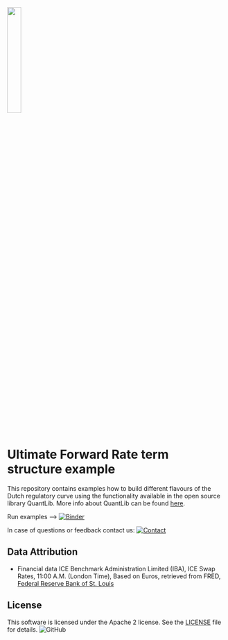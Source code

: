 <img width="25%" src="https://uploads-ssl.webflow.com/5fe3e7bd2382b0d5adcf9755/5fe45f175b0aa8f5fde8da09_basispoint_jade.png">

# Ultimate Forward Rate term structure example

This repository contains examples how to build different flavours of the Dutch regulatory curve using the functionality available in the open source library QuantLib. More info about QuantLib can be found [here](https://www.quantlib.org/).

Run examples --> [![Binder](http://mybinder.org/badge_logo.svg)]()

In case of questions or feedback contact us:
[![Contact](https://img.shields.io/badge/Contact-Email-lightgrey?style=flat-square)](mailto:info@basispoint.io)


## Data Attribution

- Financial data ICE Benchmark Administration Limited (IBA), ICE Swap Rates, 11:00 A.M. (London Time), Based on Euros, retrieved from FRED, [Federal Reserve Bank of St. Louis](https://fred.stlouisfed.org/)


## License
This software is licensed under the Apache 2 license. See the [LICENSE](LICENSE) file for details.
![GitHub](https://img.shields.io/github/license/basis-point/ufr-example?style=flat-square)